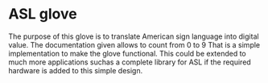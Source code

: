 # ASL glove 

The purpose of this glove is to translate American sign language into digital value. The documentation given allows to count from 0 to 9 That is a simple implementation to make the glove functional. This could be extended to much more applications suchas  a complete library for ASL if the required hardware is added to this simple design.
